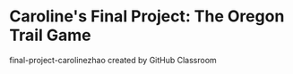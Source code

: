 # Caroline's Final Project: The Oregon Trail Game
final-project-carolinezhao created by GitHub Classroom
